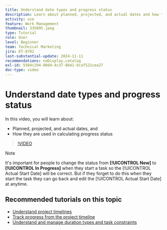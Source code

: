 ```yaml
---
title: Understand date types and progress status
description: Learn about planned, projected, and actual dates and how they are used in calculating progress status.
activity: use
feature: Work Management
thumbnail: 335095.jpeg
type: Tutorial
role: User
level: Beginner
team: Technical Marketing
jira: KT-8782
last-substantial-update: 2024-11-11
recommendations: noDisplay,catalog
exl-id: 5504c294-80d4-4c37-8b41-9caf521cea27
doc-type: video
---
```

# Understand date types and progress status

In this video, you will learn about:

* Planned, projected, and actual dates, and 
* How they are used in calculating progress status

>[!VIDEO](https://video.tv.adobe.com/v/335095/?quality=12&learn=on)

>[!NOTE]
>
>It's important for people to change the status from **[!UICONTROL New]** to **[!UICONTROL In Progress]** when they start a task so the [!UICONTROL Actual Start Date] will be correct. But if they forget to do this when they start the task they can go back and edit the [!UICONTROL Actual Start Date] at anytime.


## Recommended tutorials on this topic

* [Understand project timelines](/help/manage-work/project-timelines/understand-project-timelines.md)
* [Track progress from the project timeline](/help/manage-work/project-timelines/track-work-progress-from-the-project-timeline.md)
* [Understand and manage duration types and task constraints](/help/manage-work/intermediate-projects/understand-and-manage-duration-types-and-task-constraints.md)

